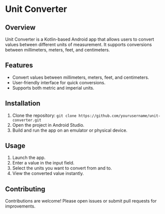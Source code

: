 # Unit Converter

## Overview
Unit Converter is a Kotlin-based Android app that allows users to convert values between different units of measurement. It supports conversions between millimeters, meters, feet, and centimeters.

## Features
- Convert values between millimeters, meters, feet, and centimeters.
- User-friendly interface for quick conversions.
- Supports both metric and imperial units.

## Installation
1. Clone the repository: `git clone https://github.com/yourusername/unit-converter.git`
2. Open the project in Android Studio.
3. Build and run the app on an emulator or physical device.

## Usage
1. Launch the app.
2. Enter a value in the input field.
3. Select the units you want to convert from and to.
4. View the converted value instantly.

## Contributing
Contributions are welcome! Please open issues or submit pull requests for improvements.
